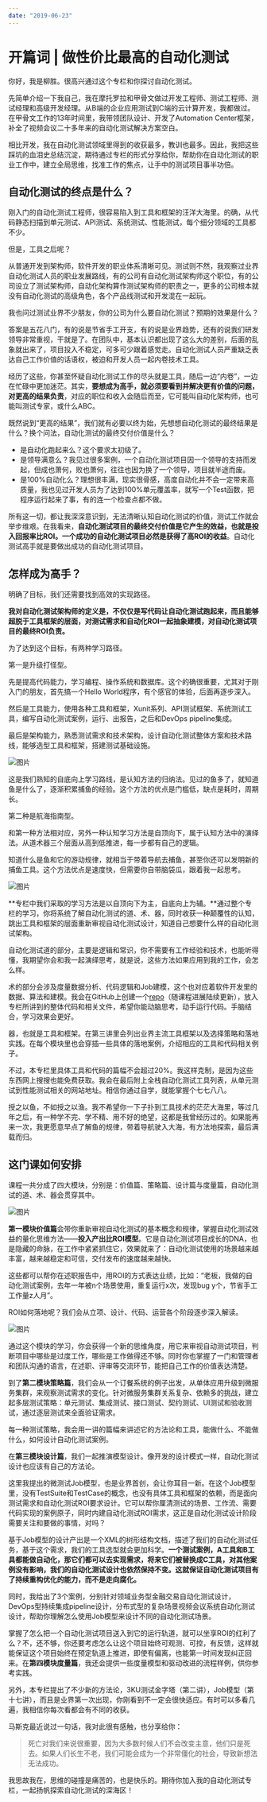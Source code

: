 ```yaml
---
date: "2019-06-23"
---  
```

      
# 开篇词 | 做性价比最高的自动化测试
你好，我是柳胜。很高兴通过这个专栏和你探讨自动化测试。

先简单介绍一下我自己，我在摩托罗拉和甲骨文做过开发工程师、测试工程师、测试经理和高级开发经理。从B端的企业应用测试到C端的云计算开发，我都做过。在甲骨文工作的13年时间里，我带领团队设计、开发了Automation Center框架，补全了视频会议二十多年来的自动化测试解决方案空白。

相比开发，我在自动化测试领域里得到的收获最多，教训也最多。因此，我把这些踩坑的血泪史总结沉淀，期待通过专栏的形式分享给你，帮助你在自动化测试的职业工作中，建立全局思维，找准工作的焦点，让手中的测试项目事半功倍。

## 自动化测试的终点是什么？

刚入门的自动化测试工程师，很容易陷入到工具和框架的汪洋大海里。的确，从代码静态扫描到单元测试、API测试、系统测试、性能测试，每个细分领域的工具都不少。

但是，工具之后呢？

从普通开发到架构师，软件开发的职业体系清晰可见。测试则不然，我观察过业界自动化测试人员的职业发展路线，有的公司有自动化测试架构师这个职位，有的公司设立了测试架构师，自动化架构算作测试架构师的职责之一，更多的公司根本就没有自动化测试的高级角色，各个产品线测试和开发混在一起玩。

<!-- [[[read_end]]] -->

我也问过测试业界不少朋友，你的公司为什么要自动化测试？预期的效果是什么？

答案是五花八门，有的说是节省手工开支，有的说是业界趋势，还有的说我们研发领导非常重视，干就是了。在团队中，基本认识都出现了这么大的差别，后面的乱象就出来了，项目投入不稳定，可多可少跟着感觉走。自动化测试人员严重缺乏表达自己工作价值的话语权，被迫和开发人员一起内卷技术工具。

经历了这些，你甚至怀疑自动化测试工作的尽头就是工具，随后一边“内卷”，一边在忙碌中更加迷茫。其实，**要想成为高手，就必须要看到并解决更有价值的问题，对更高的结果负责**，对应的职位和收入会随后而至，它可能叫自动化架构师，也可能叫测试专家，或什么ABC。

既然说到“更高的结果”，我们就有必要以终为始，先想想自动化测试的最终结果是什么？换个问法，自动化测试的最终交付价值是什么？

* 是自动化跑起来么？这个要求太初级了。
* 是领导满意么？我见过很多案例，一个自动化测试项目因一个领导的支持而发起，但成也萧何，败也萧何，往往也因为换了一个领导，项目就半途而废。
* 是100\%自动化么？理想很丰满，现实很骨感，高度自动化并不会一定带来高质量，我也见过开发人员为了达到100\%单元覆盖率，就写一个Test函数，把程序运行起来了事，有的连一个检查点都不做。

所有这一切，都让我深深意识到，无法清晰认知自动化测试的价值，测试工作就会举步维艰。在我看来，**自动化测试项目的最终交付价值是它产生的效益，也就是投入回报率比ROI。一个成功的自动化测试项目必然是获得了高ROI的收益**。自动化测试高手就是要做出成功的自动化测试项目。

## 怎样成为高手？

明确了目标，我们还需要找到高效的实现路径。

**我对自动化测试架构师的定义是，不仅仅是写代码让自动化测试跑起来，而且能够超脱于工具框架的层面，对测试需求和自动化ROI一起抽象建模，对自动化测试项目的最终ROI负责。**

为了达到这个目标，有两种学习路径。

第一是升级打怪型。

先是提高代码能力，学习编程、操作系统和数据库。这个的确很重要，尤其对于刚入门的朋友，首先搞一个Hello World程序，有个感官的体验，后面再逐步深入。

然后是工具能力，使用各种工具和框架，Xunit系列、API测试框架、系统测试工具，编写自动化测试案例，运行、出报告，之后和DevOps pipeline集成。

最后是架构能力，熟悉测试需求和技术架构，设计自动化测试整体方案和技术路线，能够选型工具和框架，搭建测试基础设施。

![图片](./httpsstatic001geekbangorgresourceimage9216924b3cec32fba5d78f2e30c072ab1216.jpg "学习路径1：升级打怪型
")

这是我们熟知的自底向上学习路线，是认知方法的归纳法。见过的鱼多了，就知道鱼是什么了，逐渐积累捕鱼的经验。这个方法的优点是门槛低，缺点是耗时，周期长。

第二种是航海指南型。

和第一种方法相对应，另外一种认知学习方法是自顶向下，属于认知方法中的演绎法。从道术器三个层面从高到低推进，每一步都有自己的逻辑。

知道什么是鱼和它的游动规律，就相当于带着导航去捕鱼，甚至你还可以发明新的捕鱼工具。这个方法优点是速度快，但需要你自带脑袋瓜，跟着我一起思考。

![图片](./httpsstatic001geekbangorgresourceimageb2f7b2785904147099d03e217520ed2a21f7.jpg "学习路径2：航海指南型")

**专栏中我们采取的学习方法是以自顶向下为主，自底向上为辅。**通过整个专栏的学习，你将系统了解自动化测试的道、术、器，同时收获一种颠覆性的认知，跳出工具和框架的层面重新审视自动化测试设计，知道自己想要什么样的自动化测试架构。

自动化测试道的部分，主要是逻辑和常识，你不需要有工作经验和技术，也能听得懂，我期望你会和我一起演绎思考，就是说，这些方法如果应用到我的工作，会怎么样。

术的部分会涉及度量数据分析、代码逻辑和Job建模，这个也对应着软件开发里的数据、算法和建模。我会在GitHub上创建一个[repo](https://github.com/sheng-geek-zhuanlan/autmation-arch)（随课程进展陆续更新），放入专栏所讲到的整体代码和相关文件，希望你能动脑思考，动手运行代码。手脑结合，学习效果会更好。

器，也就是工具和框架。在第三讲里会列出业界主流工具框架以及选择策略和落地实践。在每个模块里也会穿插一些具体的落地案例，介绍相应的工具和代码相关例子。

不过，本专栏里具体工具和代码的篇幅不会超过20\%。我这样克制，是因为这些东西网上搜搜也能免费获取。我会在最后附上全栈自动化测试工具列表，从单元测试到性能测试相关的网站地址。相信你通过自学，就能掌握个七七八八。

授之以鱼，不如授之以渔。我不希望你一下子扑到工具技术的茫茫大海里，等过几年之后，有一种学不完、学不精、用不好的绝望，这都是我曾经历过的。如果能再来一次，我更愿意早点了解鱼的规律，带着导航驶入大海，有方法地探索，最后满载而归。

## 这门课如何安排

课程一共分成了四大模块，分别是：价值篇、策略篇、设计篇与度量篇，自动化测试的道、术、器会贯穿其中。

![图片](./httpsstatic001geekbangorgresourceimage2c202cc1921668ebda517bf9ab098db23f20.jpg "专栏模块设计")

**第一模块价值篇**会带你重新审视自动化测试的基本概念和规律，掌握自动化测试效益的量化思维方法——**投入产出比ROI模型**。它是自动化测试项目成长的DNA，也是隐藏的命脉，在工作中紧紧抓住它，效果就来了：自动化测试使用的场景越来越丰富，越来越稳定和可信，交付发布的速度越来越快。

这些都可以帮你在述职报告中，用ROI的方式表达业绩，比如：“老板，我做的自动化测试案例，去年一年被n个场景使用，重复运行x次，发现bug y个，节省手工工作量z人月”。

ROI如何落地呢？我们会从立项、设计、代码、运营各个阶段逐步深入解读。

![图片](./httpsstatic001geekbangorgresourceimagedcf3dcba05528c731a2192abd4c31cee9af3.jpg "四测试阶段ROI落地示意图")

通过这个模块的学习，你会获得一个新的思维角度，用它来审视自动测试项目，判断项目中哪些是过度工作，哪些是工作做得还不够。同时你也掌握了一门和管理者和团队沟通的语言，在述职、评审等交流环节，能把自己工作的价值表达清楚。

到了**第二模块策略篇**，我们会从一个订餐系统的例子出发，从单体应用升级到微服务集群，来观察测试需求的变化。针对微服务集群关系复杂、依赖多的挑战，建立起多层测试策略：单元测试、集成测试、接口测试、契约测试、UI测试和验收测试，通过逐层测试来全面验证需求。

每一种测试策略，我会用一讲的篇幅来讲述它的方法论和工具，能做什么、不能做什么，如何设计自动化测试案例。

在**第三模块设计篇**，我们一起推演模型设计。像开发的设计模式一样，自动化测试设计也应该有自己的方法论。

这里我提出的微测试Job模型，也是业界首创，会让你耳目一新。在这个Job模型里，没有TestSuite和TestCase的概念，也没有具体工具和框架的依赖，而是面向测试需求和自动化测试ROI要求设计。它可以帮你厘清测试的场景、工作流、需要代码实现的案例原子，同时内建自动化测试ROI需求，这正是自动化测试设计阶段需要关注和要做的事情，对吗？

基于Job模型的设计产出是一个XML的树形结构文档，描述了我们的自动化测试任务，基于这个需求，我们的工具选型就会更加科学。**一个测试案例，A工具和B工具都能做自动化，那它们都可以去实现需求，将来它们被替换成C工具，对其他案例没有影响，我们的自动化测试设计也依然保持不变。这就保证自动化测试项目有了持续重构优化的能力，而不是走向腐化。**

同时，我给出了3个案例，分别针对领域业务型金融交易自动化测试设计，DevOps型持续集成pipeline设计，分布式型的复杂场景视频会议系统自动化测试设计，帮助你理解怎么使用Job模型来设计不同的自动化测试场景。

掌握了怎么把一个自动化测试项目送入到它的运行轨道，就可以坐享ROI的红利了么？不，还不够，你还要考虑怎么让这个项目始终可观测、可控，有反馈，这样就能保证这个项目始终在预定轨道上推进，即使有偏离，也能第一时间发现纠正回来。在**第四模块度量篇**，我还会提供一些度量模型和驱动改进的流程样例，供你参考实践。

另外，本专栏提出了不少新的方法论，3KU测试金字塔（第二讲），Job模型（第十七讲），而且是业界第一次出现，你刚看到不一定会很快适应。有时可以多看几遍，我相信你每次看都会有不同的收获。

马斯克最近说过一句话，我对此很有感触，也分享给你：

> 死亡对我们来说很重要，因为大多数时候人们不会改变主意，他们只是死去。如果人们长生不老，我们可能会成为一个非常僵化的社会，导致新想法无法成功。

我思故我在，思维的碰撞是痛苦的，也是快乐的。期待你加入我的自动化测试专栏，一起扬帆探索自动化测试的深海区！